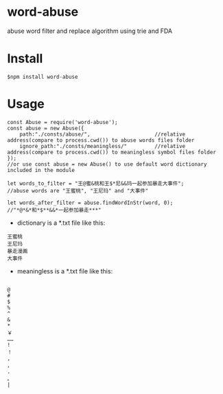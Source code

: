 # word-abuse
abuse word filter and replace algorithm using trie and FDA

# Install

```
$npm install word-abuse
```

# Usage

```
const Abuse = require('word-abuse');
const abuse = new Abuse({
    path:"./consts/abuse/",                     //relative address(compare to process.cwd()) to abuse words files folder
    ignore_path:"./consts/meaningless/"         //relative address(compare to process.cwd()) to meaningless symbol files folder
});
//or use const abuse = new Abuse() to use default word dictionary included in the module

let words_to_filter = "王@蜜&桃和王$*尼&&玛一起参加暴走大事件";         //abuse words are "王蜜桃", "王尼玛" and "大事件"

let words_after_filter = abuse.findWordInStr(word, 0);                  //"*@*&*和*$**&&*一起参加暴走***"

```

- dictionary is a *.txt file like this:

```
王蜜桃
王尼玛
暴走漫画
大事件
```
- meaningless is a *.txt file like this:

```

@
#
$
%
^
&
*
￥
……
!
！
,
，
.
。
|
```
